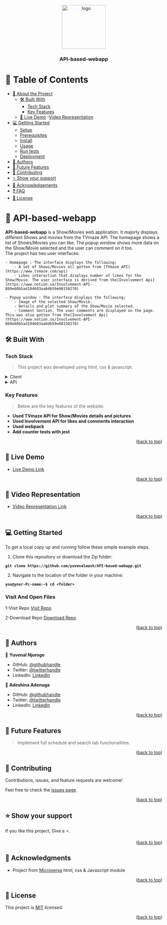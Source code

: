 
<a name="readme-top"></a>
<div align="center">

  <img src="https://github.com/microverseinc/readme-template/blob/master/murple_logo.png" alt="logo" width="140"  height="auto" />
  <br/>

  <h3><b>API-based-webapp</b></h3>
</div>

# 📗 Table of Contents

- [📖 About the Project](#about-project)
  - [🛠 Built With](#built-with)
    - [Tech Stack](#tech-stack)
    - [Key Features](#key-features)
  - [🚀 Live Demo](#live-demo)
  -[Video Representation](#video-rep) 
- [💻 Getting Started](#getting-started)
  - [Setup](#setup)
  - [Prerequisites](#prerequisites)
  - [Install](#install)
  - [Usage](#usage)
  - [Run tests](#run-tests)
  - [Deployment](#triangular_flag_on_post-deployment)
- [👥 Authors](#authors)
- [🔭 Future Features](#future-features)
- [🤝 Contributing](#contributing)
- [⭐️ Show your support](#support)
- [🙏 Acknowledgements](#acknowledgements)
- [❓ FAQ](#faq)
- [📝 License](#license)

# 📖 API-based-webapp <a name="about-project"></a>

**API-based-webapp** is a Show/Movies web application. It majorly displays different Shows and movies from the TVmaze API. The homepage shows a list of Shows/Movies you can like. The popup window shows more data on the Show/Movie selected and the user can comment on it too.<br>
The project has two user interfaces:

    - Homepage : The interface displays the following;
        - A set of Shows/Movies all gotten from [TVmaze API](https://www.tvmaze.com/api)
        - Likes interaction that displays number of likes for the Show/Movie. The user interface is derived from the[Involvement Api](https://www.notion.so/Involvement-API-869e60b5ad104603aa6db59e08150270)

    - Popup window : The interface displays the following;
        - Image of the selected Show/Movie.
        - Details and plot summary of the Show/Movie selected.
        - Comment Section. The user comments are displayed on the page. This was also gotten from the[Involvement Api](https://www.notion.so/Involvement-API-869e60b5ad104603aa6db59e08150270)

## 🛠 Built With <a name="built-with"></a>

### Tech Stack <a name="tech-stack"></a>

> This project was developed using html, css & javascript.
<details>
  <summary>Client</summary>
  <ul>
    <li><a href="https://html.com/">HTML</a></li>
    <li><a href="https://developer.mozilla.org/en-US/docs/Web/CSS">CSS</a></li>
    <li><a href="https://www.javascript.com/">JavaScript</a></li>
    <li><a href="https://webpack.js.org/">Webpack</a></li>
    <li><a href="https://jestjs.io/">Jest</a></li>   
  </ul> 
</details>
<details>
  <summary>API</summary>
  <ul>
    <li><a href="https://www.notion.so/Involvement-API-869e60b5ad104603aa6db59e08150270">Involvement API</a></li>
    <li><a href="https://www.tvmaze.com/api">TVmaze API</a></li>  
  </ul>
</details>

### Key Features <a name="key-features"></a>

> Below are the key features of the website:

- **Used TVmaze API for Show/Movies details and pictures**
- **Used Involvement API for likes and comments interaction**
- **Used webpack**
- **Add counter tests with jest**

<p align="right">(<a href="#readme-top">back to top</a>)</p>

## 🚀 Live Demo <a name="live-demo"></a>

- [Live Demo Link](https://yuvenalmash.github.io/API-based-webapp/dist/
)

<p align="right">(<a href="#readme-top">back to top</a>)</p>

## 🚀 Video Representation <a name="video-rep"></a>

- [Video Representation Link](https://drive.google.com/file/d/1OIBT3r2wCdjgWJ58tcUXIdAkCMSnopYg/view?usp=sharing)

<p align="right">(<a href="#readme-top">back to top</a>)</p>

## 💻 Getting Started <a name="getting-started"></a>

To get a local copy up and running follow these simple example steps.

1. Clone this repository or download the Zip folder:

**``git clone https://github.com/yuvenalmash/API-based-webapp.git``**

2. Navigate to the location of the folder in your machine:

**``you@your-Pc-name:~$ cd <folder>``**

### Visit And Open Files
1-Visit Repo
[Visit Repo](https://github.com/yuvenalmash/API-based-webapp)

2-Download Repo
[Download Repo](https://github.com/yuvenalmash/API-based-webapp/archive/refs/heads/main.zip)

<p align="right">(<a href="#readme-top">back to top</a>)</p>

## 👥 Authors <a name="authors"></a>

👤 **Yuvenal Njoroge**

- GitHub: [@githubhandle](https://github.com/yuvenalmash)
- Twitter: [@twitterhandle](https://twitter.com/_Juvenal_)
- LinkedIn: [LinkedIn](https://linkedin.com/in/yuvenal-njoroge)

👤 **Adeshina Adenuga**

- GitHub: [@githubhandle](https://github.com/nuga0909)
- Twitter: [@twitterhandle](https://twitter.com/nuga0909)
- LinkedIn: [LinkedIn](linkedin.com/in/adeshina-adenuga-282036171)

<p align="right">(<a href="#readme-top">back to top</a>)</p>

## 🔭 Future Features <a name="future-features"></a>

> Implement full schedule and search tab functionalities.

<p align="right">(<a href="#readme-top">back to top</a>)</p>

## 🤝 Contributing <a name="contributing"></a>

Contributions, issues, and feature requests are welcome!

Feel free to check the [issues page](https://github.com/yuvenalmash/API-based-webapp/issues).

<p align="right">(<a href="#readme-top">back to top</a>)</p>

## ⭐️ Show your support <a name="support"></a>

If you like this project, Give a ⭐️.

<p align="right">(<a href="#readme-top">back to top</a>)</p>

## 🙏 Acknowledgments <a name="acknowledgements"></a>

- Project from [Microverse](https://www.microverse.org/?grsf=i6yi2m) html, css & Javascript module

<p align="right">(<a href="#readme-top">back to top</a>)</p>

## 📝 License <a name="license"></a>

This project is [MIT](./MIT.md) licensed.

<p align="right">(<a href="#readme-top">back to top</a>)</p>
